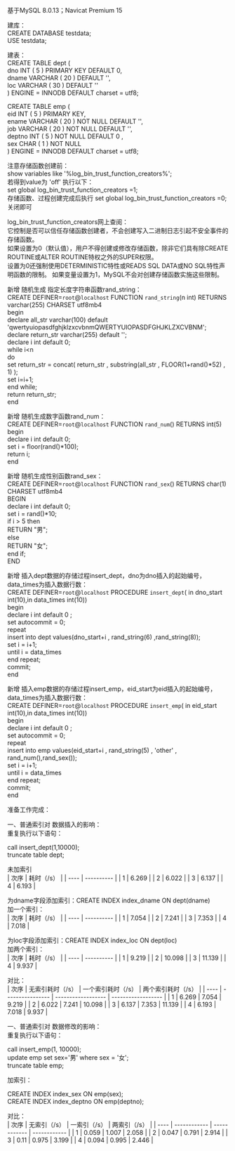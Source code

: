 基于MySQL 8.0.13；Navicat Premium 15   

建库：  
CREATE DATABASE testdata;  
USE testdata;  

建表：  
CREATE TABLE dept (   
  dno INT ( 5 ) PRIMARY KEY DEFAULT 0,  
  dname VARCHAR ( 20 ) DEFAULT '',  
  loc VARCHAR ( 30 ) DEFAULT ''   
) ENGINE = INNODB DEFAULT charset = utf8;

CREATE TABLE emp (  
	eid INT ( 5 ) PRIMARY KEY,  
	ename VARCHAR ( 20 ) NOT NULL DEFAULT '',  
	job VARCHAR ( 20 ) NOT NULL DEFAULT '',  
	deptno INT ( 5 ) NOT NULL DEFAULT 0 ,  
	sex  CHAR ( 1 ) NOT NULL    
) ENGINE = INNODB DEFAULT charset = utf8;

注意存储函数创建前：  
show variables like '%log_bin_trust_function_creators%';  
若得到value为 'off' 执行以下：  
  set global log_bin_trust_function_creators =1;   
  存储函数、过程创建完成后执行 set global log_bin_trust_function_creators =0;关闭即可  
  
log_bin_trust_function_creators网上查阅：  
它控制是否可以信任存储函数创建者，不会创建写入二进制日志引起不安全事件的存储函数。  
如果设置为0（默认值），用户不得创建或修改存储函数，除非它们具有除CREATE ROUTINE或ALTER ROUTINE特权之外的SUPER权限。   
设置为0还强制使用DETERMINISTIC特性或READS SQL DATA或NO SQL特性声明函数的限制。 如果变量设置为1，MySQL不会对创建存储函数实施这些限制。


新增 随机生成 指定长度字符串函数rand_string：  
CREATE DEFINER=`root`@`localhost` FUNCTION `rand_string`(n int) RETURNS varchar(255) CHARSET utf8mb4  
begin  
             declare all_str varchar(100) default 'qwertyuiopasdfghjklzxcvbnmQWERTYUIOPASDFGHJKLZXCVBNM';  
             declare return_str varchar(255) default  '';  
             declare i int default 0;  
             while i<n  
                 do  
                     set return_str = concat( return_str , substring(all_str , FLOOR(1+rand()*52) , 1)  );  
                     set i=i+1;  
             end while;   
             return  return_str;  
end  

新增 随机生成数字函数rand_num：  
CREATE DEFINER=`root`@`localhost` FUNCTION `rand_num`() RETURNS int(5)  
begin  
                declare i int default 0;  
                set i = floor(rand()*100);  
                return i;  
end  

新增 随机生成性别函数rand_sex：  
CREATE DEFINER=`root`@`localhost` FUNCTION `rand_sex`() RETURNS char(1) CHARSET utf8mb4  
BEGIN  
		declare i int default 0;  
		set i = rand()*10;  
		if i > 5 then  
			RETURN "男";  
		else   
			RETURN "女";  
		end if;  
END  

新增 插入dept数据的存储过程insert_dept，dno为dno插入的起始编号，data_times为插入数据行数：  
CREATE DEFINER=`root`@`localhost` PROCEDURE `insert_dept`( in dno_start int(10),in data_times int(10))  
begin  
            declare i int default 0 ;  
            set autocommit = 0;  
            repeat  
                insert into dept values(dno_start+i , rand_string(6) ,rand_string(8));  
                set i = i+1;  
                until i = data_times  
            end repeat;  
            commit;  
end  

新增 插入emp数据的存储过程insert_emp，eid_start为eid插入的起始编号，data_times为插入数据行数：  
CREATE DEFINER=`root`@`localhost` PROCEDURE `insert_emp`( in eid_start int(10),in data_times int(10))  
begin  
            declare i int default 0 ;  
            set autocommit = 0;  
            repeat  
                insert into emp values(eid_start+i , rand_string(5) , 'other' , rand_num(),rand_sex());  
                set i = i+1;  
                until i = data_times  
            end repeat;  
            commit;  
end  

准备工作完成：  

一、普通索引对 数据插入的影响：  
重复执行以下语句：  

call insert_dept(1,10000);  
truncate table dept;  
  
未加索引  
| 次序 | 耗时（/s） |
| ---- | ---------- |
| 1    | 6.269      |
| 2    | 6.022      |
| 3    | 6.137      |
| 4    | 6.193      |


为dname字段添加索引：CREATE INDEX index_dname ON dept(dname)  
加一个索引：  
| 次序 | 耗时（/s） |
| ---- | ---------- |
| 1    | 7.054      |
| 2    | 7.241      |
| 3    | 7.353      |
| 4    | 7.018      |
  

为loc字段添加索引：CREATE INDEX index_loc ON dept(loc)  
加两个索引：  
| 次序 | 耗时（/s） |
| ---- | ---------- |
| 1    | 9.219      |
| 2    | 10.098     |
| 3    | 11.139     |
| 4    | 9.937      |

对比：  
| 次序 | 无索引耗时（/s） | 一个索引耗时（/s） | 两个索引耗时（/s） |
| ---- | ---------------- | ------------------ | ------------------ |
| 1    | 6.269            | 7.054              | 9.219              |
| 2    | 6.022            | 7.241              | 10.098             |
| 3    | 6.137            | 7.353              | 11.139             |
| 4    | 6.193            | 7.018              | 9.937              |





一、普通索引对 数据修改的影响：    
重复执行以下语句：   

call insert_emp(1, 10000);  
update emp set sex='男' where sex = '女';  
truncate table emp;  

加索引：  

CREATE INDEX index_sex ON emp(sex);  
CREATE INDEX index_deptno ON emp(deptno);  

对比：  
| 次序 | 无索引（/s） | 一索引（/s） | 两索引（/s） |
| ---- | ------------ | ------------ | ------------ |
| 1    | 0.059        | 1.007        | 2.058        |
| 2    | 0.047        | 0.791        | 2.914        |
| 3    | 0.11         | 0.975        | 3.199        |
| 4    | 0.094        | 0.995        | 2.446        |

